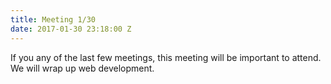 ```yaml
---
title: Meeting 1/30
date: 2017-01-30 23:18:00 Z
---
```


If you any of the last few meetings, this meeting will be important to attend. We will wrap up web development.